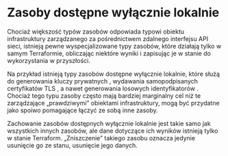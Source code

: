 # Zasoby dostępne wyłącznie lokalnie

Chociaż większość typów zasobów odpowiada typowi obiektu infrastruktury zarządzanego za pośrednictwem zdalnego interfejsu API sieci, istnieją pewne wyspecjalizowane typy zasobów, które działają tylko w samym Terraformie, obliczając niektóre wyniki i zapisując je w stanie do wykorzystania w przyszłości.

Na przykład istnieją typy zasobów dostępne wyłącznie lokalnie, które służą do generowania kluczy prywatnych , wydawania samopodpisanych certyfikatów TLS , a nawet generowania losowych identyfikatorów . Chociaż tego typu zasoby często mają bardziej marginalny cel niż te zarządzające „prawdziwymi” obiektami infrastruktury, mogą być przydatne jako spoiwo pomagające łączyć ze sobą inne zasoby.

Zachowanie zasobów dostępnych wyłącznie lokalnie jest takie samo jak wszystkich innych zasobów, ale dane dotyczące ich wyników istnieją tylko w stanie Terraform. „Zniszczenie” takiego zasobu oznacza jedynie usunięcie go ze stanu, usunięcie jego danych.


